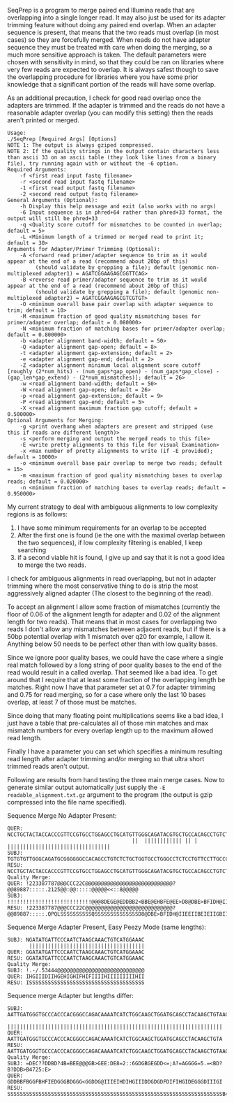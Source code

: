 SeqPrep is a program to merge paired end Illumina reads that are overlapping into a single longer read. It may also just be used for its adapter trimming feature without doing any paired end overlap. When an adapter sequence is present, that means that the two reads must overlap (in most cases) so they are forcefully merged. When reads do not have adapter sequence they must be treated with care when doing the merging, so a much more sensitive approach is taken. The default parameters were chosen with sensitivity in mind, so that they could be ran on libraries where very few reads are expected to overlap. It is always safest though to save the overlapping procedure for libraries where you have some prior knowledge that a significant portion of the reads will have some overlap. 

As an additional precaution, I check for good read overlap once the adapters are trimmed. If the adapter is trimmed and the reads do not have a reasonable adapter overlap (you can modify this setting) then the reads aren't printed or merged.

    Usage:
    ./SeqPrep [Required Args] [Options]
    NOTE 1: The output is always gziped compressed.
    NOTE 2: If the quality strings in the output contain characters less than ascii 33 on an ascii table (they look like lines from a binary file), try running again with or without the -6 option.
    Required Arguments:
    	-f <first read input fastq filename>
    	-r <second read input fastq filename>
    	-1 <first read output fastq filename>
    	-2 <second read output fastq filename>
    General Arguments (Optional):
    	-h Display this help message and exit (also works with no args) 
    	-6 Input sequence is in phred+64 rather than phred+33 format, the output will still be phred+33 
    	-q <Quality score cutoff for mismatches to be counted in overlap; default = 5>
    	-L <Minimum length of a trimmed or merged read to print it; default = 30>
    Arguments for Adapter/Primer Trimming (Optional):
    	-A <forward read primer/adapter sequence to trim as it would appear at the end of a read (recommend about 20bp of this)
    		 (should validate by grepping a file); default (genomic non-multiplexed adapter1) = AGATCGGAAGAGCGGTTCAG>
    	-B <reverse read primer/adapter sequence to trim as it would appear at the end of a read (recommend about 20bp of this)
    		 (should validate by grepping a file); default (genomic non-multiplexed adapter2) = AGATCGGAAGAGCGTCGTGT>
    	-O <minimum overall base pair overlap with adapter sequence to trim; default = 10>
    	-M <maximum fraction of good quality mismatching bases for primer/adapter overlap; default = 0.080000>
    	-N <minimum fraction of matching bases for primer/adapter overlap; default = 0.800000>
    	-b <adapter alignment band-width; default = 50>
    	-Q <adapter alignment gap-open; default = 8>
    	-t <adapter alignment gap-extension; default = 2>
    	-e <adapter alignment gap-end; default = 2>
    	-Z <adapter alignment minimum local alignment score cutoff [roughly (2*num_hits) - (num_gaps*gap_open) - (num_gaps*gap_close) - (gap_len*gap_extend) - (2*num_mismatches)]; default = 26>
    	-w <read alignment band-width; default = 50>
    	-W <read alignment gap-open; default = 26>
    	-p <read alignment gap-extension; default = 9>
    	-P <read alignment gap-end; default = 5>
    	-X <read alignment maximum fraction gap cutoff; default = 0.500000>
    Optional Arguments for Merging:
    	-g <print overhang when adapters are present and stripped (use this if reads are different length)>
    	-s <perform merging and output the merged reads to this file>
    	-E <write pretty alignments to this file for visual Examination>
    	-x <max number of pretty alignments to write (if -E provided); default = 10000>
    	-o <minimum overall base pair overlap to merge two reads; default = 15>
    	-m <maximum fraction of good quality mismatching bases to overlap reads; default = 0.020000>
    	-n <minimum fraction of matching bases to overlap reads; default = 0.950000>


My current strategy to deal with ambiguous alignments to low complexity regions is as follows:

1. I have some minimum requirements for an overlap to be accepted
2. After the first one is found (ie the one with the maximal overlap between the two sequences), if low complexity filtering is enabled, I keep searching
3. if a second viable hit is found, I give up and say that it is not a good idea to merge the two reads.

I check for ambiguous alignments in read overlapping, but not in adapter trimming where the most conservative thing to do is strip the most aggressively aligned adapter (The closest to the beginning of the read).

To accept an alignment I allow some fraction of mismatches (currently the floor of 0.06 of the alignment length for adapter and 0.02 of the alignment length for two reads). That means that in most cases for overlapping two reads I don't allow any mismatches between adjacent reads, but if there is a 50bp potential overlap with 1 mismatch over q20 for example, I allow it. Anything below 50 needs to be perfect other than with low quality bases.

Since we ignore poor quality bases, we could have the case where a single real match followed by a long string of poor quality bases to the end of the read would result in a called overlap. That seemed like a bad idea. To get around that I require that at least some fraction of the overlapping length be matches. Right now I have that parameter set at 0.7 for adapter trimming and 0.75 for read merging, so for a case where only the last 10 bases overlap, at least 7 of those must be matches. 

Since doing that many floating point multiplications seems like a bad idea, I just have a table that pre-calculates all of those min matches and max mismatch numbers for every overlap length up to the maximum allowed read length.

Finally I have a parameter you can set which specifies a minimum resulting read length after adapter trimming and/or merging so that ultra short trimmed reads aren't output.

Following are results from hand testing the three main merge cases. Now to generate similar output automatically just supply the `-E readable_alignment.txt.gz` argument to the program (the output is gzip compressed into the file name specified).


Sequence Merge No Adapter Present:

    QUER: NCCTGCTACTACCACCCGTTCCGTGCCTGGAGCCTGCATGTTGGGCAGATACGTGCTGCCACAGCCTGTCTCTGCTGGTGCCTGGGCCTC
                                            ||  |||||||||||| || |  |||||||||||||||||||||||||||||||||
    SUBJ:                                   TGTGTGTTGGGCAGATGCGGGGGGCCACAGCCTGTCTCTGCTGGTGCCTGGGCCTCTCCTGTTCCTTGCCCACGTCTCCGTCTCCTGTTG
    RESU: NCCTGCTACTACCACCCGTTCCGTGCCTGGAGCCTGCATGTTGGGCAGATACGTGCTGCCACAGCCTGTCTCTGCTGGTGCCTGGGCCTCTCCTGTTCCTTGCCCACGTCTCCGTCTCCTGTTG
    Quality Merge:
    QUER: !223387787@@@CCC22C@@@@@@@@@@@@@@@@@@@@@@@@@@@@?@@89887:::::.2125@@:@@:::::@@@@@<<::8@@@@@
    SUBJ:                                   !!!!!!!!!!!!!!!!!!!!!!!!!!!@@@8DEGE@EDDBB2<BBE@EHBFE@EE>D8@DBE>BFIDH@IIEEIIBEIEIIGBIIGIFII
    RESU: !223387787@@@CCC22C@@@@@@@@@@@@@@@@@@@@@@@@@@@@?@@89887:::::.QPQLSSSSSSSSSSQSSSSSSSSSSSSSSD8@DBE>BFIDH@IIEEIIBEIEIIGBIIGIFII


Sequence Merge Adapter Present, Easy Peezy Mode (same lengths):

    SUBJ: NGATATGATTCCCAATCTAAGCAAACTGTCATGGAAAC
           |||||||||||||||||||||||||||||||||||||
    QUER: GGATATGATTCCCAATCTAAGCAAACTGTCATGGAAAC
    RESU: GGATATGATTCCCAATCTAAGCAAACTGTCATGGAAAC
    Quality Merge:
    SUBJ: !.-/.53444@@@@@@@@@@@@@@@@@@@@@@@@@@@@
    QUER: IHGIIIDIIHGEHIGHIFHIFIIIIHIIIIIIIIIHII
    RESU: ISSSSSSSSSSSSSSSSSSSSSSSSSSSSSSSSSSSSS


Sequence merge Adapter but lengths differ:

    SUBJ: AATTGATGGGTGCCCACCCACGGGCCAGACAAAATCATCTGGCAAGCTGGATGCAGCCTACAAGCTGTAAGATTGGA
          |||||||||||||||||||||||||||||||||||||||||||||||||||||||||||||||||||||
    QUER: AATTGATGGGTGCCCACCCACGGGCCAGACAAAATCATCTGGCAAGCTGGATGCAGCCTACAAGCTGTA
    RESU: AATTGATGGGTGCCCACCCACGGGCCAGACAAAATCATCTGGCAAGCTGGATGCAGCCTACAAGCTGTAAGATTGGA
    Quality Merge:
    SUBJ: =DEC??DDBD?4B=BEE@@@GB>GEE:DE8=2::6GDGBGEGDD<=;A?=AGGGG=5.=<BD?B?DDB>B4725:E>
    QUER: GDDBBFBGGFBHFIEDGGGBDGGG<GGDDG@IIIEIHDIHGIIIDDGDGDFDIFIHGIDEGGGDIIIGI
    RESU: SSSSSSSSSSSSSSSSSSSSSSSSSSSSSSSSSSSSSSSSSSSSSSSSSSSSSSSSSSSSSSSSSSSSSB4725:E>


